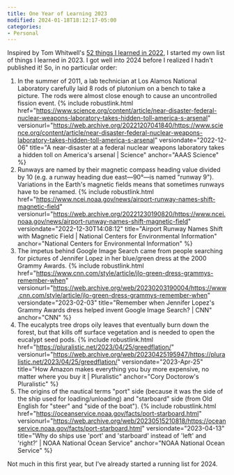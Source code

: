 ```yaml
---
title: One Year of Learning 2023
modified: 2024-01-18T18:12:17-05:00
categories:
- Personal
---
```

Inspired by Tom Whitwell's [52 things I learned in 2022](https://medium.com/magnetic/52-things-i-learned-in-2022-db5fcd4aea6e), I started my own list of things I learned in 2023. 
I got well into 2024 before I realized I hadn't published it! 
So, in no particular order:

1. In the summer of 2011, a lab technician at Los Alamos National Laboratory carefully laid 8 rods of plutonium on a bench to take a picture. The rods were almost close enough to cause an uncontrolled fission event.  {% include robustlink.html href="https://www.science.org/content/article/near-disaster-federal-nuclear-weapons-laboratory-takes-hidden-toll-america-s-arsenal" versionurl="https://web.archive.org/20221207041840/https://www.science.org/content/article/near-disaster-federal-nuclear-weapons-laboratory-takes-hidden-toll-america-s-arsenal" versiondate="2022-12-06" title="A near-disaster at a federal nuclear weapons laboratory takes a hidden toll on America's arsenal | Science" anchor="AAAS Science" %}
1. Runways are named by their magnetic compass heading value divided by 10 (e.g. a runway heading due east—90°—is named "runway 9"). Variations in the Earth's magnetic fields means that sometimes runways have to be renamed.  {% include robustlink.html href="https://www.ncei.noaa.gov/news/airport-runway-names-shift-magnetic-field" versionurl="https://web.archive.org/20221230190820/https://www.ncei.noaa.gov/news/airport-runway-names-shift-magnetic-field" versiondate="2022-12-30T14:08:12" title="Airport Runway Names Shift with Magnetic Field | National Centers for Environmental Information" anchor="National Centers for Environmental Information" %}
1. The impetus behind Google Image Search came from people searching for pictures of Jennifer Lopez in her blue/green dress at the 2000 Grammy Awards. {% include robustlink.html href="https://www.cnn.com/style/article/jlo-green-dress-grammys-remember-when" versionurl="https://web.archive.org/web/20230203190004/https://www.cnn.com/style/article/jlo-green-dress-grammys-remember-when" versiondate="2023-02-03" title="Remember when Jennifer Lopez's Grammy Awards dress helped invent Google Image Search? | CNN" anchor="CNN" %} 
1. The eucalypts tree drops oily leaves that eventually burn down the forest, but that kills off surface vegetation and is needed to open the eucalypt seed pods. {% include robustlink.html href="https://pluralistic.net/2023/04/25/greedflation/" versionurl="https://web.archive.org/web/20230425195947/https://pluralistic.net/2023/04/25/greedflation/" versiondate="2023-Apr-25" title="How Amazon makes everything you buy more expensive, no matter where you buy it | Pluralistic" anchor="Cory Doctorow's Pluralistic" %}
1. The origins of the nautical terms "port" side (because it was the side of the ship used for loading/unloading) and "starboard" side (from Old English for "steer" and "side of the boat"). {% include robustlink.html href="https://oceanservice.noaa.gov/facts/port-starboard.html" versionurl="https://web.archive.org/web/20230515210818/https://oceanservice.noaa.gov/facts/port-starboard.html" versiondate="2023-04-13" title="Why do ships use 'port' and 'starboard' instead of 'left' and 'right?' | NOAA National Ocean Service" anchor="NOAA National Ocean Service" %}

Not much in this first year, but I've already started a running list for 2024.
